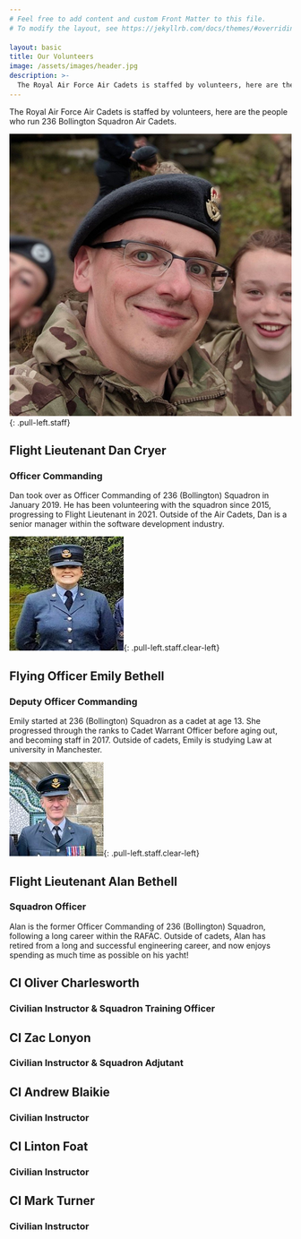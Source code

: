 ```yaml
---
# Feel free to add content and custom Front Matter to this file.
# To modify the layout, see https://jekyllrb.com/docs/themes/#overriding-theme-defaults

layout: basic
title: Our Volunteers
image: /assets/images/header.jpg
description: >-
  The Royal Air Force Air Cadets is staffed by volunteers, here are the people who run 236 Bollington Squadron Air Cadets.
---
```


The Royal Air Force Air Cadets is staffed by volunteers, here are the people who run 236 Bollington Squadron Air Cadets.

![Flt Lt Dan Cryer](/assets/images/dan.jpg){: .pull-left.staff}
## Flight Lieutenant **Dan Cryer**
### Officer Commanding
Dan took over as Officer Commanding of 236 (Bollington) Squadron in January 2019. He has been volunteering with the squadron since 2015, progressing to Flight Lieutenant in 2021. Outside of the Air Cadets, Dan is a senior manager within the software development industry.

![Fg Off Emily Bethell](/assets/images/plt-off-emily-bethell.jpg){: .pull-left.staff.clear-left}
## Flying Officer **Emily Bethell**
### Deputy Officer Commanding
Emily started at 236 (Bollington) Squadron as a cadet at age 13. She progressed through the ranks to Cadet Warrant Officer before aging out, and becoming staff in 2017. Outside of cadets, Emily is studying Law at university in Manchester.

![Flt Lt Alan Bethell](/assets/images/alan.jpg){: .pull-left.staff.clear-left}
## Flight Lieutenant **Alan Bethell**
### Squadron Officer
Alan is the former Officer Commanding of 236 (Bollington) Squadron, following a long career within the RAFAC. Outside of cadets, Alan has retired from a long and successful engineering career, and now enjoys spending as much time as possible on his yacht!

## CI **Oliver Charlesworth**
### Civilian Instructor & Squadron Training Officer

## CI **Zac Lonyon**
### Civilian Instructor & Squadron Adjutant

## CI **Andrew Blaikie**
### Civilian Instructor

## CI **Linton Foat**
### Civilian Instructor

## CI **Mark Turner**
### Civilian Instructor
